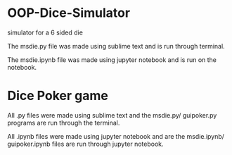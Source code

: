 # OOP-Dice-Simulator
simulator for a 6 sided die

The msdie.py file was made using sublime text and is run through terminal.

The msdie.ipynb file was made using jupyter notebook and is run on the notebook.
# Dice Poker game

All .py files were made using sublime text and the msdie.py/ guipoker.py programs are run through the terminal.

All .ipynb files were made using jupyter notebook and are the msdie.ipynb/ guipoker.ipynb files are run through jupyter notebook.
